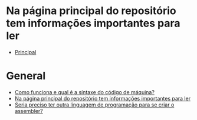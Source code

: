 # Na página principal do repositório tem informações importantes para ler

- [Principal](https://github.com/maniero/SOpt/blob/master/Conceptual.md)

# General

- [Como funciona e qual é a síntaxe do código de máquina?](https://pt.stackoverflow.com/q/117796/101)
- [Na página principal do repositório tem informações importantes para ler](https://pt.stackoverflow.com/q/109886/101)
- [Seria preciso ter outra linguagem de programação para se criar o assembler?](https://pt.stackoverflow.com/q/206435/101)
